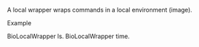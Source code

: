 A local wrapper wraps commands in a local environment (image).

Example

BioLocalWrapper ls.
BioLocalWrapper time.

